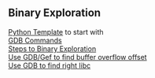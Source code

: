 ## Binary Exploration            

[Python Template](https://github.com/fweefwop/CTF-Bits-and-Bots/blob/master/binary%20exploitation/template.py) to start with  
[GDB Commands](https://github.com/fweefwop/CTF-Bits-and-Bots/blob/master/binary%20exploitation/GDB.md)                           
[Steps to Binary Exploration](https://github.com/fweefwop/CTF-Bits-and-Bots/blob/master/binary%20exploitation/Useful%20Tools.md)               
[Use GDB/Gef to find buffer overflow offset](https://github.com/fweefwop/CTF-Bits-and-Bots/blob/master/binary%20exploitation/how-to-use-pwntools/find%20buffer%20overflow%20offset.md)                    
[Use GDB to find right libc](https://github.com/fweefwop/CTF-Bits-and-Bots/blob/master/binary%20exploitation/how-to-use-pwntools/use%20gdb%20to%20find%20right%20libc.md)            
